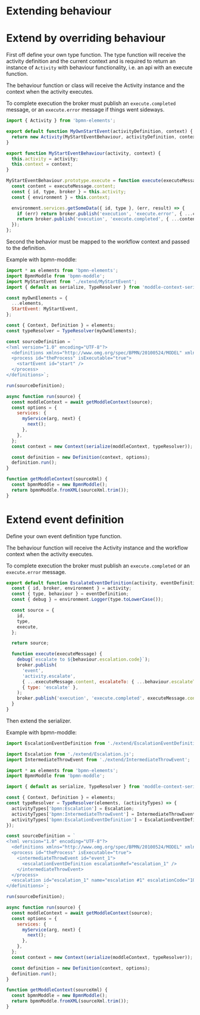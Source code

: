 # Extending behaviour

# Extend by overriding behaviour

First off define your own type function. The type function will receive the activity definition and the current context and is required to return an instance of `Activity` with behaviour functionality, i.e. an api with an execute function.

The behaviour function or class will receive the Activity instance and the context when the activity executes.

To complete execution the broker must publish an `execute.completed` message, or an `execute.error` message if things went sideways.

```js
import { Activity } from 'bpmn-elements';

export default function MyOwnStartEvent(activityDefinition, context) {
  return new Activity(MyStartEventBehaviour, activityDefinition, context);
}

export function MyStartEventBehaviour(activity, context) {
  this.activity = activity;
  this.context = context;
}

MyStartEventBehaviour.prototype.execute = function execute(executeMessage) {
  const content = executeMessage.content;
  const { id, type, broker } = this.activity;
  const { environment } = this.context;

  environment.services.getSomeData({ id, type }, (err, result) => {
    if (err) return broker.publish('execution', 'execute.error', { ...content, error: err });
    return broker.publish('execution', 'execute.completed', { ...content, result });
  });
};
```

Second the behavior must be mapped to the workflow context and passed to the definition.

Example with bpmn-moddle:

```js
import * as elements from 'bpmn-elements';
import BpmnModdle from 'bpmn-moddle';
import MyStartEvent from './extend/MyStartEvent';
import { default as serialize, TypeResolver } from 'moddle-context-serializer';

const myOwnElements = {
  ...elements,
  StartEvent: MyStartEvent,
};

const { Context, Definition } = elements;
const typeResolver = TypeResolver(myOwnElements);

const sourceDefinition = `
<?xml version="1.0" encoding="UTF-8"?>
  <definitions xmlns="http://www.omg.org/spec/BPMN/20100524/MODEL" xmlns:xsi="http://www.w3.org/2001/XMLSchema-instance">
  <process id="theProcess" isExecutable="true">
    <startEvent id="start" />
  </process>
</definitions>`;

run(sourceDefinition);

async function run(source) {
  const moddleContext = await getModdleContext(source);
  const options = {
    services: {
      myService(arg, next) {
        next();
      },
    },
  };
  const context = new Context(serialize(moddleContext, typeResolver));

  const definition = new Definition(context, options);
  definition.run();
}

function getModdleContext(sourceXml) {
  const bpmnModdle = new BpmnModdle();
  return bpmnModdle.fromXML(sourceXml.trim());
}
```

# Extend event definition

Define your own event definition type function.

The behaviour function will receive the Activity instance and the workflow context when the activity executes.

To complete execution the broker must publish an `execute.completed` or an `execute.error` message.

```js
export default function EscalateEventDefinition(activity, eventDefinition = {}) {
  const { id, broker, environment } = activity;
  const { type, behaviour } = eventDefinition;
  const { debug } = environment.Logger(type.toLowerCase());

  const source = {
    id,
    type,
    execute,
  };

  return source;

  function execute(executeMessage) {
    debug(`escalate to ${behaviour.escalation.code}`);
    broker.publish(
      'event',
      'activity.escalate',
      { ...executeMessage.content, escalateTo: { ...behaviour.escalateTo } },
      { type: 'escalate' },
    );
    broker.publish('execution', 'execute.completed', executeMessage.content);
  }
}
```

Then extend the serializer.

Example with bpmn-moddle:

```js
import EscalationEventDefinition from './extend/EscalationEventDefinition.js';

import Escalation from './extend/Escalation.js';
import IntermediateThrowEvent from './extend/IntermediateThrowEvent';

import * as elements from 'bpmn-elements';
import BpmnModdle from 'bpmn-moddle';

import { default as serialize, TypeResolver } from 'moddle-context-serializer';

const { Context, Definition } = elements;
const typeResolver = TypeResolver(elements, (activityTypes) => {
  activityTypes['bpmn:Escalation'] = Escalation;
  activityTypes['bpmn:IntermediateThrowEvent'] = IntermediateThrowEvent;
  activityTypes['bpmn:EscalationEventDefinition'] = EscalationEventDefinition;
});

const sourceDefinition = `
<?xml version="1.0" encoding="UTF-8"?>
  <definitions xmlns="http://www.omg.org/spec/BPMN/20100524/MODEL" xmlns:xsi="http://www.w3.org/2001/XMLSchema-instance">
  <process id="theProcess" isExecutable="true">
    <intermediateThrowEvent id="event_1">
      <escalationEventDefinition escalationRef="escalation_1" />
    </intermediateThrowEvent>
  </process>
  <escalation id="escalation_1" name="escalation #1" escalationCode="10" />
</definitions>`;

run(sourceDefinition);

async function run(source) {
  const moddleContext = await getModdleContext(source);
  const options = {
    services: {
      myService(arg, next) {
        next();
      },
    },
  };
  const context = new Context(serialize(moddleContext, typeResolver));

  const definition = new Definition(context, options);
  definition.run();
}

function getModdleContext(sourceXml) {
  const bpmnModdle = new BpmnModdle();
  return bpmnModdle.fromXML(sourceXml.trim());
}
```
